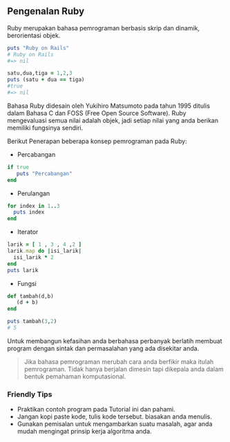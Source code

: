 ## Pengenalan Ruby

Ruby merupakan bahasa pemrograman berbasis skrip dan dinamik, berorientasi objek. 

```ruby
puts "Ruby on Rails"
# Ruby on Rails
#=> nil

satu,dua,tiga = 1,2,3
puts (satu + dua == tiga)
#true
#=> nil 
```
Bahasa Ruby didesain oleh Yukihiro Matsumoto pada tahun 1995 ditulis dalam Bahasa C dan FOSS (Free Open Source Software). Ruby mengevaluasi semua nilai adalah objek, jadi setiap nilai yang anda berikan memiliki fungsinya sendiri.

Berikut Penerapan beberapa konsep pemrograman pada Ruby:

- Percabangan
```ruby
if true
   puts "Percabangan"
end
```

- Perulangan
```ruby
for index in 1..3
  puts index
end
```
- Iterator
```ruby
larik = [ 1 , 3 , 4 ,2 ]
larik.map do |isi_larik|
  isi_larik * 2
end
puts larik
```

- Fungsi
```ruby
def tambah(d,b)
   (d + b)
end

puts tambah(3,2)
# 5
```
Untuk membangun kefasihan anda berbahasa perbanyak berlatih membuat program dengan sintak dan permasalahan yang ada disekitar anda.

> Jika bahasa pemrograman merubah cara anda berfikir maka itulah pemrograman. Tidak hanya berjalan dimesin tapi dikepala anda dalam bentuk pemahaman komputasional.

### Friendly Tips

- Praktikan contoh program pada Tutorial ini dan pahami.
- Jangan kopi paste kode, tulis kode tersebut. biasakan anda menulis.
- Gunakan pemisalan untuk mengambarkan suatu masalah, agar anda mudah mengingat prinsip kerja algoritma anda.